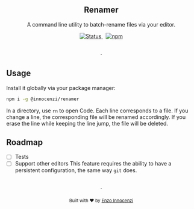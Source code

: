 <h2 align="center">Renamer</h2>
<p align="center">
  A command line utility to batch-rename files via your editor.
</p>

<p align="center">
  <a href="https://github.com/innocenzi/renamer/actions?query=workflow%3Atests">
    <img alt="Status" src="https://github.com/innocenzi/renamer/workflows/tests/badge.svg">
  </a>
  <span>&nbsp;</span>
  <a href="https://www.npmjs.com/package/renamer">
    <img alt="npm" src="https://img.shields.io/npm/v/renamer">
  </a>
</p>

<p align="center">
  <br />
  ·
  <br />
</p>

## Usage

Install it globally via your package manager: 

```bash
npm i -g @innocenzi/renamer
```

In a directory, use `rn` to open Code. Each line corresponds to a file. If you change a line, the corresponding file will be renamed accordingly. If you erase the line while keeping the line jump, the file will be deleted.

## Roadmap

- [ ] Tests
- [ ] Support other editors
  This feature requires the ability to have a persistent configuration, the same way `git` does.

<p align="center">
  <br />
  ·
  <br />
  <br />
  <sub>Built with ❤︎ by <a href="https://twitter.com/enzoinnocenzi">Enzo Innocenzi</a>
</p>
